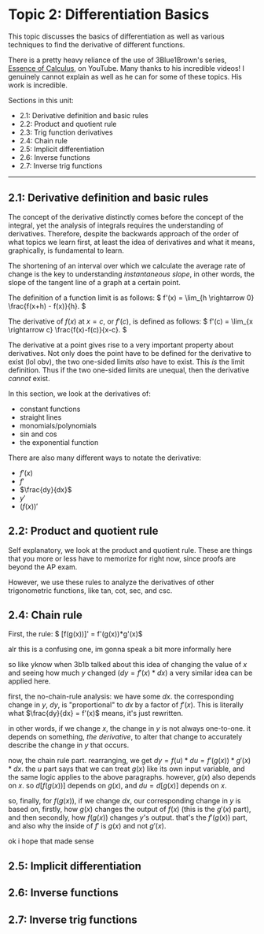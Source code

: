 # Topic 2: Differentiation Basics

This topic discusses the basics of differentiation as well as various techniques to find the derivative of different functions. 

There is a pretty heavy reliance of the use of 3Blue1Brown's series, [Essence of Calculus](https://youtube.com/playlist?list=PLZHQObOWTQDMsr9K-rj53DwVRMYO3t5Yr&si=1gvWlAfEUFH_VdDm), on YouTube. Many thanks to his incredible videos! I genuinely cannot explain as well as he can for some of these topics. His work is incredible. 

Sections in this unit: 
- 2.1: Derivative definition and basic rules
- 2.2: Product and quotient rule
- 2.3: Trig function derivatives
- 2.4: Chain rule
- 2.5: Implicit differentiation
- 2.6: Inverse functions
- 2.7: Inverse trig functions

---
## 2.1: Derivative definition and basic rules

The concept of the derivative distinctly comes before the concept of the integral, yet the analysis of integrals requires the understanding of derivatives. Therefore, despite the backwards approach of the order of what topics we learn first, at least the idea of derivatives and what it means, graphically, is fundamental to learn. 

The shortening of an interval over which we calculate the average rate of change is the key to understanding *instantaneous slope*, in other words, the slope of the tangent line of a graph at a certain point. 

The definition of a function limit is as follows: $ f'(x) = \lim_{h \rightarrow 0} \frac{f(x+h) - f(x)}{h}. $

The derivative of $f(x)$ at $x=c$, or $f'(c)$, is defined as follows: $ f'(c) = \lim_{x \rightarrow c} \frac{f(x)-f(c)}{x-c}. $

The derivative at a point gives rise to a very important property about derivatives. Not only does the point have to be defined for the derivative to exist (lol obv), the two one-sided limits *also* have to exist. This *is* the limit definition. Thus if the two one-sided limits are unequal, then the derivative *cannot* exist. 

In this section, we look at the derivatives of: 
- constant functions 
- straight lines
- monomials/polynomials
- sin and cos
- the exponential function

There are also many different ways to notate the derivative:
- $f'(x)$
- $f'$
- $\frac{dy}{dx}$
- $y'$
- $(f(x))'$

## 2.2: Product and quotient rule

Self explanatory, we look at the product and quotient rule. These are things that you more or less have to memorize for right now, since proofs are beyond the AP exam. 

However, we use these rules to analyze the derivatives of other trigonometric functions, like tan, cot, sec, and csc. 

## 2.4: Chain rule

First, the rule: $ [f(g(x))]' = f'(g(x))*g'(x)$

alr this is a confusing one, im gonna speak a bit more informally here

so like yknow when 3b1b talked about this idea of changing the value of $x$ and seeing how much $y$ changed ($dy = f'(x) * dx$) a very similar idea can be applied here. 

first, the no-chain-rule analysis: we have some $dx$. the corresponding change in $y$, $dy$, is "proportional" to $dx$ by a factor of $f'(x)$. This is literally what $\frac{dy}{dx} = f'(x)$ means, it's just rewritten.

in other words, if we change $x$, the change in $y$ is not always one-to-one. it depends on something, *the derivative*, to alter that change to accurately describe the change in $y$ that occurs. 

now, the chain rule part. rearranging, we get $dy = f(u) * du = f'(g(x)) * g'(x) * dx$. the $u$ part says that we can treat $g(x)$ like its own input variable, and the same logic applies to the above paragraphs. however, $g(x)$ also depends on $x$. so $d[f(g(x))]$ depends on $g(x)$, and $du = d[g(x)]$ depends on $x$. 

so, finally, for $f(g(x))$, if we change $dx$, our corresponding change in $y$ is based on, firstly, how $g(x)$ changes the output of $f(x)$ (this is the $g'(x)$ part), and then secondly, how $f(g(x))$ changes $y$'s output. that's the $f'(g(x))$ part, and also why the inside of $f'$ is $g(x)$ and not $g'(x)$. 

ok i hope that made sense

## 2.5: Implicit differentiation

## 2.6: Inverse functions

## 2.7: Inverse trig functions
